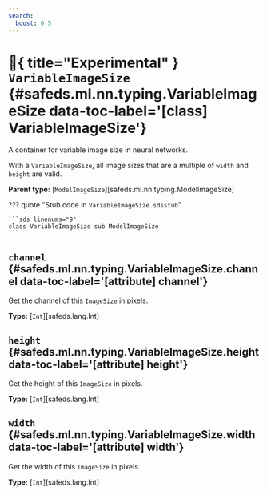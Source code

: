 ```yaml
---
search:
  boost: 0.5
---
```


[//]: # (DO NOT EDIT THIS FILE DIRECTLY. Instead, edit the corresponding stub file and execute `npm run docs:api`.)

# :test_tube:{ title="Experimental" } <code class="doc-symbol doc-symbol-class"></code> `VariableImageSize` {#safeds.ml.nn.typing.VariableImageSize data-toc-label='[class] VariableImageSize'}

A container for variable image size in neural networks.

With a `VariableImageSize`, all image sizes that are a multiple of `width` and `height` are valid.

**Parent type:** [`ModelImageSize`][safeds.ml.nn.typing.ModelImageSize]

??? quote "Stub code in `VariableImageSize.sdsstub`"

    ```sds linenums="9"
    class VariableImageSize sub ModelImageSize
    ```

## <code class="doc-symbol doc-symbol-attribute"></code> `channel` {#safeds.ml.nn.typing.VariableImageSize.channel data-toc-label='[attribute] channel'}

Get the channel of this `ImageSize` in pixels.

**Type:** [`Int`][safeds.lang.Int]

## <code class="doc-symbol doc-symbol-attribute"></code> `height` {#safeds.ml.nn.typing.VariableImageSize.height data-toc-label='[attribute] height'}

Get the height of this `ImageSize` in pixels.

**Type:** [`Int`][safeds.lang.Int]

## <code class="doc-symbol doc-symbol-attribute"></code> `width` {#safeds.ml.nn.typing.VariableImageSize.width data-toc-label='[attribute] width'}

Get the width of this `ImageSize` in pixels.

**Type:** [`Int`][safeds.lang.Int]
